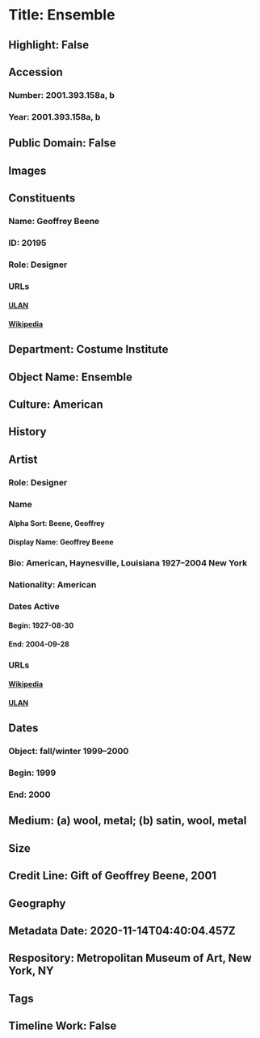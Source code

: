 # Title: Ensemble
## Highlight: False
## Accession
### Number: 2001.393.158a, b
### Year: 2001.393.158a, b
## Public Domain: False
## Images
## Constituents
### Name: Geoffrey Beene
### ID: 20195
### Role: Designer
### URLs
#### [ULAN](http://vocab.getty.edu/page/ulan/500228201)
#### [Wikipedia](https://www.wikidata.org/wiki/Q614389)
## Department: Costume Institute
## Object Name: Ensemble
## Culture: American
## History
## Artist
### Role: Designer
### Name
#### Alpha Sort: Beene, Geoffrey
#### Display Name: Geoffrey Beene
### Bio: American, Haynesville, Louisiana 1927–2004 New York
### Nationality: American
### Dates Active
#### Begin: 1927-08-30
#### End: 2004-09-28
### URLs
#### [Wikipedia](https://www.wikidata.org/wiki/Q614389)
#### [ULAN](http://vocab.getty.edu/page/ulan/500228201)
## Dates
### Object: fall/winter 1999–2000
### Begin: 1999
### End: 2000
## Medium: (a) wool, metal; (b) satin, wool, metal
## Size
## Credit Line: Gift of Geoffrey Beene, 2001
## Geography
## Metadata Date: 2020-11-14T04:40:04.457Z
## Respository: Metropolitan Museum of Art, New York, NY
## Tags
## Timeline Work: False